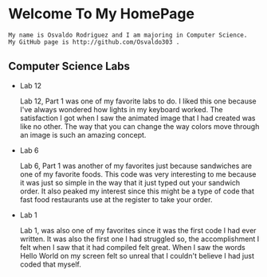 # Welcome To My HomePage
    My name is Osvaldo Rodriguez and I am majoring in Computer Science.
    My GitHub page is http://github.com/Osvaldo303 .

## Computer Science Labs

* Lab 12

    Lab 12, Part 1 was one of my favorite labs to do. I liked this one because I've always wondered how lights
    in my keyboard worked. The satisfaction I got when I saw the animated image that I had created was like no 
    other. The way that you can change the way colors move through an image is such an amazing concept.

* Lab 6

    Lab 6, Part 1 was another of my favorites just because sandwiches are one of my favorite foods. This code 
    was very interesting to me because it was just so simple in the way that it just typed out your sandwich
    order. It also peaked my interest since this might be a type of code that fast food restaurants use at the
    register to take your order.

* Lab 1

    Lab 1, was also one of my favorites since it was the first code I had ever written. It was also the first one I 
    had struggled so, the accomplishment I felt when I saw that it had compiled felt great. When I saw the words    
    Hello World on my screen felt so unreal that I couldn't believe I had just coded that myself.

